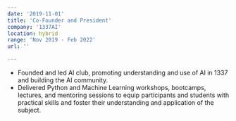 ```yaml
---
date: '2019-11-01'
title: 'Co-Founder and President'
company: '1337AI'
location: hybrid
range: 'Nov 2019 - Feb 2022'
url: ''

---
```


- Founded and led AI club, promoting understanding and use of AI in 1337 and building the AI community.
- Delivered Python and Machine Learning workshops, bootcamps, lectures, and mentoring sessions to equip participants and students with practical skills and foster their understanding and application of the subject.
